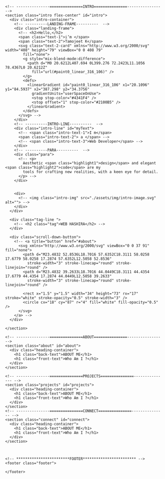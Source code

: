 <div class="main">


    <!-- ---------------===============INTRO===============--------------- -->
    <section class="intro flex-center" id="intro">
      <div class="intro-container">
        <!-- ----------LANDING-FRAME----------  -->
        <div class="landing-frame">
          <!-- <h2>Hello,</h2>
          <span class="text-1">i’m </span>
          <span class="text-2">Tamojeet K</span>
          <svg class="text-2-card" xmlns="http://www.w3.org/2000/svg" width="408" height="79" viewBox="0 0 408 79"
            fill="none">
            <g style="mix-blend-mode:difference">
              <path d="M0 20.6212L407.694 0L399.276 72.2423L11.1056 78.4367L0 20.6212Z"
                fill="url(#paint0_linear_316_106)" />
            </g>
            <defs>
              <linearGradient id="paint0_linear_316_106" x1="20.1096" y1="84.5937" x2="387.298" y2="34.3756"
                gradientUnits="userSpaceOnUse">
                <stop stop-color="#4341F4" />
                <stop offset="1" stop-color="#2100B5" />
              </linearGradient>
            </defs>
          </svg> -->
        </div>
        <!-- ----------INTRO-LINE----------  -->
        <div class="intro-line" id="myText">
          <!-- <span class="intro-text-1">I m</span>
          <span class="intro-text-2"> a </span> -->
          <!-- <span class="intro-text-3">Web Developer</span> -->
        </div>
        <!-- ----------PARA----------  -->
        <div class="para">
          <!-- <p>
            Aesthetic <span class="highlight1">design</span> and elegant <span class="highlight2">code</span> are my
            tools for crafting new realities, with a keen eye for detail.
          </p> -->
        </div>


        <div>
          <!-- <img class="intro-img" src="./assets/img/intro-image.svg" alt=""> -->
        </div>
      </div>

      <div class="tag-line ">
        <!-- <h2 class="tag">WEB HASHIRA</h2> -->
      </div>

      <div class="scroll-down-button">
        <!-- <a title="button" href="#about">
          <svg xmlns="http://www.w3.org/2000/svg" viewBox="0 0 37 91" fill="none">
            <path d="M23.4832 52.8536L18.7016 57.6352C18.3111 58.0258 17.6779 58.0258 17.2874 57.6352L12.5058 52.8536"
              stroke-width="3" stroke-linecap="round" stroke-linejoin="round" />
            <path d="M23.4832 39.2633L18.7016 44.0449C18.3111 44.4354 17.6779 44.4354 17.2874 44.0449L12.5058 39.2633"
              stroke-width="3" stroke-linecap="round" stroke-linejoin="round" />

            <rect x="1.5" y="1.5" width="34" height="73" rx="17" stroke="white" stroke-opacity="0.5" stroke-width="3" />
            <circle cx="18" cy="87" r="4" fill="white" fill-opacity="0.5" />
          </svg>
        </a> -->
      </div>

    </section>

    <!-- ---------------===============ABOUT===============--------------- -->
    <section class="about" id="about">
      <div class="heading-container">
        <h1 class="back-text">ABOUT ME</h1>
        <h1 class="front-text">Who Am I ?</h1>
      </div>
    </section>

    <!-- ---------------===============PROJECTS===============--------------- -->
    <section class="projects" id="projects">
      <div class="heading-container">
        <h1 class="back-text">ABOUT ME</h1>
        <h1 class="front-text">Who Am I ?</h1>
      </div>
    </section>
    <!-- ---------------===============CONNECT===============--------------- -->
    <section class="connect" id="connect">
      <div class="heading-container">
        <h1 class="back-text">ABOUT ME</h1>
        <h1 class="front-text">Who Am I ?</h1>
      </div>
    </section>



    <!-- ************************FOOTER************************ -->
    <footer class="footer">

    </footer>


